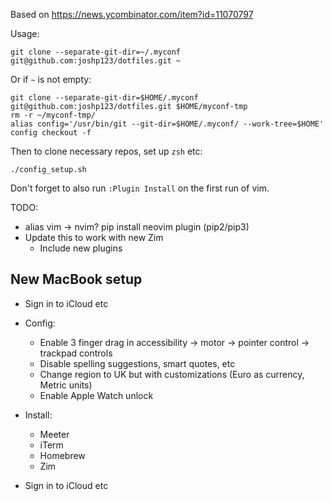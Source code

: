 Based on https://news.ycombinator.com/item?id=11070797

Usage:

```
git clone --separate-git-dir=~/.myconf git@github.com:joshp123/dotfiles.git ~

```

Or if `~` is not empty:

    git clone --separate-git-dir=$HOME/.myconf git@github.com:joshp123/dotfiles.git $HOME/myconf-tmp
    rm -r ~/myconf-tmp/
    alias config='/usr/bin/git --git-dir=$HOME/.myconf/ --work-tree=$HOME'
    config checkout -f
 
Then to clone necessary repos, set up `zsh` etc:

`./config_setup.sh`

Don't forget to also run `:Plugin Install` on the first run of vim.

TODO:
- alias vim -> nvim? pip install neovim plugin (pip2/pip3)
- Update this to work with new Zim
    - Include new plugins

## New MacBook setup
- Sign in to iCloud etc
- Config:
    - Enable 3 finger drag in accessibility -> motor -> pointer control -> trackpad controls
    - Disable spelling suggestions, smart quotes, etc
    - Change region to UK but with customizations (Euro as currency, Metric units)
    - Enable Apple Watch unlock
 
- Install:
    - Meeter
    - iTerm
    - Homebrew
    - Zim

- Sign in to iCloud etc
